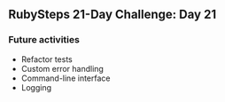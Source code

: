 ## RubySteps 21-Day Challenge: Day 21

### Future activities
* Refactor tests
* Custom error handling
* Command-line interface
* Logging

